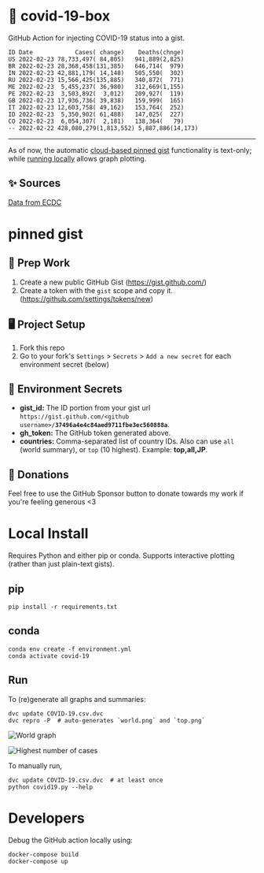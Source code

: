 # 🏥 covid-19-box

GitHub Action for injecting COVID-19 status into a gist.

```
ID Date            Cases( change)    Deaths(chnge)
US 2022-02-23 78,733,497( 84,805)   941,889(2,825)
BR 2022-02-23 28,368,458(131,385)   646,714(  979)
IN 2022-02-23 42,881,179( 14,148)   505,550(  302)
RU 2022-02-23 15,566,425(135,885)   340,872(  771)
ME 2022-02-23  5,455,237( 36,980)   312,669(1,155)
PE 2022-02-23  3,503,892(  3,012)   209,927(  119)
GB 2022-02-23 17,936,736( 39,838)   159,999(  165)
IT 2022-02-23 12,603,758( 49,162)   153,764(  252)
ID 2022-02-23  5,350,902( 61,488)   147,025(  227)
CO 2022-02-23  6,054,307(  2,181)   138,364(   79)
-- 2022-02-22 428,080,279(1,813,552) 5,887,886(14,173)
```

---

As of now, the automatic [cloud-based pinned gist](#pinned-gist) functionality is text-only;
while [running locally](#local-install) allows graph plotting.

## ✨ Sources

[Data from ECDC](https://www.ecdc.europa.eu/en/publications-data/download-todays-data-geographic-distribution-covid-19-cases-worldwide)

# pinned gist

## 🎒 Prep Work
1. Create a new public GitHub Gist (https://gist.github.com/)
1. Create a token with the `gist` scope and copy it. (https://github.com/settings/tokens/new)

## 🖥 Project Setup
1. Fork this repo
1. Go to your fork's `Settings` > `Secrets` > `Add a new secret` for each environment secret (below)

## 🤫 Environment Secrets
- **gist_id:** The ID portion from your gist url `https://gist.github.com/<github username>/`**`37496a4e4c84aed9711fbe3ec560888a`**.
- **gh_token:** The GitHub token generated above.
- **countries:** Comma-separated list of country IDs. Also can use `all` (world summary), or `top` (10 highest). Example: **top,all,JP**.

## 💸 Donations

Feel free to use the GitHub Sponsor button to donate towards my work if you're feeling generous <3

# Local Install

Requires Python and either pip or conda. Supports interactive plotting (rather than just plain-text gists).

## pip

```
pip install -r requirements.txt
```

## conda

```
conda env create -f environment.yml
conda activate covid-19
```

## Run

To (re)generate all graphs and summaries:

```
dvc update COVID-19.csv.dvc
dvc repro -P  # auto-generates `world.png` and `top.png`
```

![World graph](world.png)

![Highest number of cases](top.png)

To manually run,

```
dvc update COVID-19.csv.dvc  # at least once
python covid19.py --help
```

# Developers

Debug the GitHub action locally using:

```
docker-compose build
docker-compose up
```

